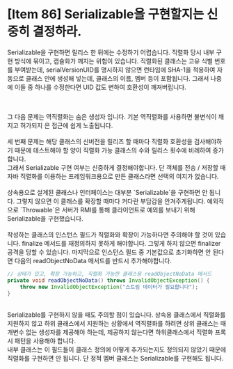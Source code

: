 # [Item 86] Serializable을 구현할지는 신중히 결정하라.

Serializable을 구현하면 릴리스 한 뒤에는 수정하기 어렵습니다. 직렬화 당시 내부 구현 방식에 묶이고, 캡슐화가 깨지는 위험이 있습니다. 직렬화된 클래스는 고유 식별 번호를 부여받는데, serialVersionUID를 명시하지 않으면 런타임에 SHA-1을 적용하여 자동으로 클래스 안에 생성해 넣는데, 클래스의 이름, 멤버 등이 포함됩니다. 그래서 나중에 이들 중 하나를 수정한다면 UID 값도 변하여 호환성이 깨져버립니다.

</br>
</br>
그 다음 문제는 역직렬화는 숨은 생성자 입니다. 기본 역직렬화를 사용하면 불변식이 깨지고 허가되지 은 접근에 쉽게 노출됩니다.
</br>
</br>
세 번째 문제는 해당 클래스의 신버전을 릴리즈 할 때마다 직렬화 호환성을 검사해야하기 때문에 테스트해야 할 양이 직렬화 가능 클래스의 수와 릴리스 횟수에 비례하여 증가합니다.</br>
그래서 Serializable 구현 여부는 신중하게 결정해야합니다. 단 객체를 전송 / 저장할 때 자바 직렬화를 이용하는 프레임워크용으로 만든 클래스라면 선택의 여지가 없습니다.</br></br>
상속용으로 설계된 클래스나 인터페이스는 대부분 `Serializable`을 구현하면 안 됩니다. 그렇지 않으면 이 클래스를 확장할 때마다 커다란 부담감을 안겨주게됩니다. 예외적으로 `Throwable`은 서버가 RMI를 통해 클라이언트로 예외를 보내기 위해 Serializable을 구현했습니다.
</br></br>
작성하는 클래스의 인스턴스 필드가 직렬화와 확장이 가능하다면 주의해야 할 것이 있습니다. finalize 메서드를 재정의하지 못하게 해야합니다. 그렇게 하지 않으면 finalizer 공격을 당할 수 있습니다. 마지막으로 인스턴스 필드 중 기본값으로 초기화하면 안 된다면 다음의 readObjectNoData 메서드를 반드시 추가해야합니다.

``` java
// 상태가 있고, 확장 가능하고, 직렬화 가능한 클래스용 readObjectNoData 메서드
private void readObjectNoData() throws InvalidObjectException() {
    throw new InvalidObjectException("스트림 데이터가 필요합니다");
}
```

</br>
Serializable를 구현하지 않을 때도 주의할 점이 있습니다. 상속용 클래스에서 직렬화를 지원하지 않고 하위 클래스에서 지원하는 상황에서 역직렬화를 하려면 상위 클래스는 매개변수 없는 생성자를 제공해야 하는데, 제공하지 않는다면 하위클래스에서 직렬화 프록시 패턴을 사용해야 합니다.</br>
내부 클래스는 이 필드들이 클래스 정의에 어떻게 추가되는지도 정의되지 않았기 때문에 직렬화를 구현하면 안 됩니다. 단 정적 멤버 클래스는 Serializable를 구현해도 됩니다.